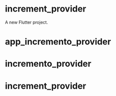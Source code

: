 # increment_provider

A new Flutter project.
# app_incremento_provider
# incremento_provider
# increment_provider

